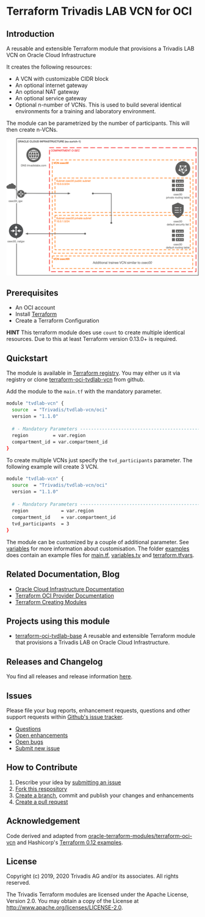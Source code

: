 # Terraform Trivadis LAB VCN for OCI

## Introduction

A reusable and extensible Terraform module that provisions a Trivadis LAB VCN on Oracle Cloud Infrastructure

It creates the following resources:

* A VCN with customizable CIDR block
* An optional internet gateway
* An optional NAT gateway
* An optional service gateway
* Optional n-number of VCNs. This is used to build several identical environments for a training and laboratory environment.

The module can be parametrized by the number of participants. This will then create n-VCNs.

![VCN architecture overview](https://github.com/Trivadis/terraform-oci-tvdlab-vcn/raw/main/doc/images/architecture.png)

## Prerequisites

- An OCI account
- Install [Terraform](https://www.terraform.io/downloads.html)
- Create a Terraform Configuration

**HINT** This terraform module does use `count` to create multiple identical resources. Due to this at least Terraform version 0.13.0+ is required.

## Quickstart

The module is available in [Terraform registry](https://registry.terraform.io/modules/Trivadis/tvdlab-vcn/oci/latest). You may either us it via registry or clone [terraform-oci-tvdlab-vcn](https://github.com/Trivadis/terraform-oci-tvdlab-vcn) from github.

Add the module to the `main.tf` with the mandatory parameter. 

```bash
module "tvdlab-vcn" {
  source  = "Trivadis/tvdlab-vcn/oci"
  version = "1.1.0"

  # - Mandatory Parameters --------------------------------------------------
  region         = var.region
  compartment_id = var.compartment_id
}
```

To create multiple VCNs just specify the `tvd_participants` parameter. The following example will create 3 VCN.

```bash
module "tvdlab-vcn" {
  source  = "Trivadis/tvdlab-vcn/oci"
  version = "1.1.0"

  # - Mandatory Parameters --------------------------------------------------
  region            = var.region
  compartment_id    = var.compartment_id
  tvd_participants  = 3
}
```

The module can be customized by a couple of additional parameter. See [variables](./doc/variables.md) for more information about customisation. The folder [examples](examples) does contain an example files for [main.tf](examples/main.tf), [variables.tv](examples/variables.tf) and [terraform.tfvars](examples/terraform.tfvars.example).

## Related Documentation, Blog

- [Oracle Cloud Infrastructure Documentation](https://docs.cloud.oracle.com/iaas/Content/home.htm)
- [Terraform OCI Provider Documentation](https://www.terraform.io/docs/providers/oci/index.html)
- [Terraform Creating Modules](https://www.terraform.io/docs/modules/index.html)

## Projects using this module

- [terraform-oci-tvdlab-base](https://github.com/Trivadis/terraform-oci-tvdlab-base) A reusable and extensible Terraform module that provisions a Trivadis LAB on Oracle Cloud Infrastructure.

## Releases and Changelog

You find all releases and release information [here](https://github.com/Trivadis/terraform-oci-tvdlab-vcn/releases).

## Issues
Please file your bug reports, enhancement requests, questions and other support requests within [Github's issue tracker](https://help.github.com/articles/about-issues/).

* [Questions](https://github.com/Trivadis/terraform-oci-tvdlab-vcn/issues?q=is%3Aissue+label%3Aquestion)
* [Open enhancements](https://github.com/Trivadis/terraform-oci-tvdlab-vcn/issues?q=is%3Aopen+is%3Aissue+label%3Aenhancement)
* [Open bugs](https://github.com/Trivadis/terraform-oci-tvdlab-vcn/issues?q=is%3Aopen+is%3Aissue+label%3Abug)
* [Submit new issue](https://github.com/Trivadis/terraform-oci-tvdlab-vcn/issues/new)

## How to Contribute

1. Describe your idea by [submitting an issue](https://github.com/Trivadis/terraform-oci-tvdlab-vcn/issues/new)
2. [Fork this respository](https://github.com/Trivadis/terraform-oci-tvdlab-vcn/fork)
3. [Create a branch](https://help.github.com/articles/creating-and-deleting-branches-within-your-repository/), commit and publish your changes and enhancements
4. [Create a pull request](https://help.github.com/articles/creating-a-pull-request/)

## Acknowledgement

Code derived and adapted from [oracle-terraform-modules/terraform-oci-vcn](https://github.com/oracle-terraform-modules/terraform-oci-vcn) and Hashicorp's [Terraform 0.12 examples](https://github.com/terraform-providers/terraform-provider-oci/tree/master/examples).

## License

Copyright (c) 2019, 2020 Trivadis AG and/or its associates. All rights reserved.

The Trivadis Terraform modules are licensed under the Apache License, Version 2.0. You may obtain a copy of the License at http://www.apache.org/licenses/LICENSE-2.0.
